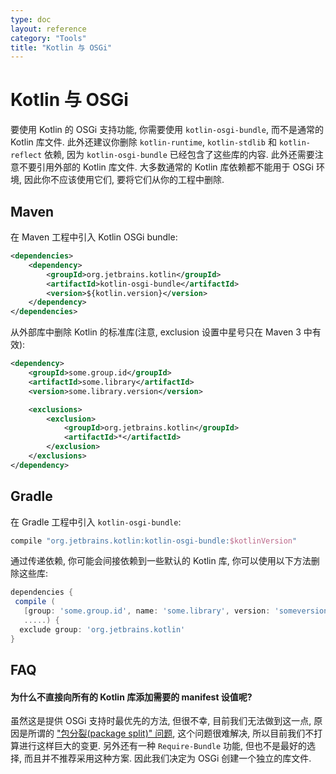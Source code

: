 ```yaml
---
type: doc
layout: reference
category: "Tools"
title: "Kotlin 与 OSGi"
---
```


# Kotlin 与 OSGi

要使用 Kotlin 的 OSGi 支持功能, 你需要使用 `kotlin-osgi-bundle`, 而不是通常的 Kotlin 库文件.
此外还建议你删除 `kotlin-runtime`, `kotlin-stdlib` 和 `kotlin-reflect` 依赖, 因为 `kotlin-osgi-bundle` 已经包含了这些库的内容. 此外还需要注意不要引用外部的 Kotlin 库文件.
大多数通常的 Kotlin 库依赖都不能用于 OSGi 环境, 因此你不应该使用它们, 要将它们从你的工程中删除.

## Maven

在 Maven 工程中引入 Kotlin OSGi bundle:

<div class="sample" markdown="1" mode="xml" auto-indent="false" theme="idea" data-highlight-only>

```xml
<dependencies>
    <dependency>
        <groupId>org.jetbrains.kotlin</groupId>
        <artifactId>kotlin-osgi-bundle</artifactId>
        <version>${kotlin.version}</version>
    </dependency>
</dependencies>
```

</div>

从外部库中删除 Kotlin 的标准库(注意, exclusion 设置中星号只在 Maven 3 中有效):

<div class="sample" markdown="1" mode="xml" auto-indent="false" theme="idea" data-highlight-only>

```xml
<dependency>
    <groupId>some.group.id</groupId>
    <artifactId>some.library</artifactId>
    <version>some.library.version</version>

    <exclusions>
        <exclusion>
            <groupId>org.jetbrains.kotlin</groupId>
            <artifactId>*</artifactId>
        </exclusion>
    </exclusions>
</dependency>
```

</div>

## Gradle

在 Gradle 工程中引入 `kotlin-osgi-bundle`:

<div class="sample" markdown="1" mode="groovy" theme="idea">

```groovy
compile "org.jetbrains.kotlin:kotlin-osgi-bundle:$kotlinVersion"
```

</div>

通过传递依赖, 你可能会间接依赖到一些默认的 Kotlin 库, 你可以使用以下方法删除这些库:

<div class="sample" markdown="1" mode="groovy" theme="idea">

```groovy
dependencies {
 compile (
   [group: 'some.group.id', name: 'some.library', version: 'someversion'],
   .....) {
  exclude group: 'org.jetbrains.kotlin'
}
```

</div>

## FAQ

#### 为什么不直接向所有的 Kotlin 库添加需要的 manifest 设值呢?

虽然这是提供 OSGi 支持时最优先的方法, 但很不幸, 目前我们无法做到这一点, 原因是所谓的 ["包分裂(package split)" 问题](http://wiki.osgi.org/wiki/Split_Packages), 这个问题很难解决, 所以目前我们不打算进行这样巨大的变更. 另外还有一种 `Require-Bundle` 功能, 但也不是最好的选择, 而且并不推荐采用这种方案.
因此我们决定为 OSGi 创建一个独立的库文件.
